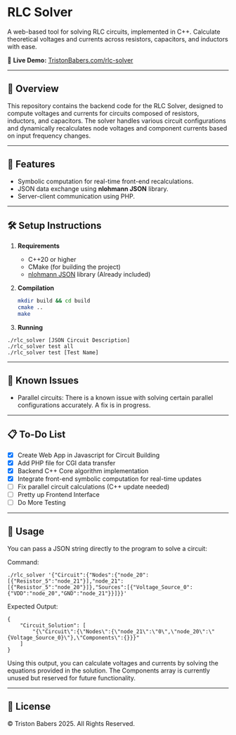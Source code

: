 ﻿# RLC Solver

A web-based tool for solving RLC circuits, implemented in C++. Calculate theoretical voltages and currents across resistors, capacitors, and inductors with ease.  

🔗 **Live Demo:** [TristonBabers.com/rlc-solver](https://tristonbabers.com/rlc-solver/)

---

## 📖 Overview

This repository contains the backend code for the RLC Solver, designed to compute voltages and currents for circuits composed of resistors, inductors, and capacitors. The solver handles various circuit configurations and dynamically recalculates node voltages and component currents based on input frequency changes.

---

## 🚩 Features
- Symbolic computation for real-time front-end recalculations.
- JSON data exchange using **nlohmann JSON** library.
- Server-client communication using PHP.

---

## 🛠️ Setup Instructions

1. **Requirements**  
   - C++20 or higher  
   - CMake (for building the project)  
   - [nlohmann JSON](https://github.com/nlohmann/json) library (Already included)

2. **Compilation**  
   ```bash
   mkdir build && cd build
   cmake ..
   make

3. **Running**
```
./rlc_solver [JSON Circuit Description]
./rlc_solver test all
./rlc_solver test [Test Name]
```

---

## 📝 Known Issues
- Parallel circuits: There is a known issue with solving certain parallel configurations accurately. A fix is in progress.

---

## 📋 To-Do List
- [X] Create Web App in Javascript for Circuit Building
- [x] Add PHP file for CGI data transfer
- [x] Backend C++ Core algorithm implementation
- [X] Integrate front-end symbolic computation for real-time updates
- [ ] Fix parallel circuit calculations (C++ update needed)
- [ ] Pretty up Frontend Interface
- [ ] Do More Testing

---

## 🚀 Usage
You can pass a JSON string directly to the program to solve a circuit:

Command:

```
./rlc_solver '{"Circuit":{"Nodes":{"node_20":[{"Resistor_5":"node_21"}],"node_21":[{"Resistor_5":"node_20"}]},"Sources":[{"Voltage_Source_0":{"VDD":"node_20","GND":"node_21"}}]}}'
```

Expected Output:
```
{
    "Circuit_Solution": [
        "{\"Circuit\":{\"Nodes\":{\"node_21\":\"0\",\"node_20\":\"{Voltage_Source_0}\"},\"Components\":{}}}"
    ]
}
```
Using this output, you can calculate voltages and currents by solving the equations provided in the solution. The Components array is currently unused but reserved for future functionality.

---

## 📄 License
© Triston Babers 2025. All Rights Reserved.